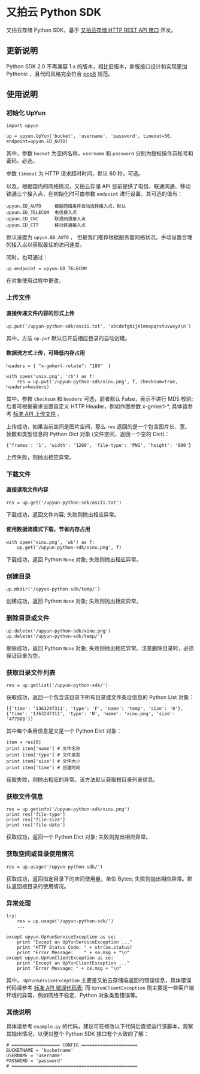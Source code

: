 # 又拍云 Python SDK

又拍云存储 Python SDK，基于 [又拍云存储 HTTP REST API 接口](http://wiki.upyun.com/index.php?title=HTTP_REST_API%E6%8E%A5%E5%8F%A3) 开发。

## 更新说明

Python SDK 2.0 不再兼容 1.x 的版本，相比旧版本，新版接口设计和实现更加 Pythonic ，且代码风格完全符合 [pep8](https://pypi.python.org/pypi/pep8) 规范。

## 使用说明

### 初始化 UpYun

````
import upyun

up = upyun.UpYun('bucket', 'username', 'password', timeout=30, endpoint=upyun.ED_AUTO)
````

其中，参数 `bucket` 为空间名称，`username` 和 `password` 分别为授权操作员帐号和密码，必选。

参数 `timeout` 为 HTTP 请求超时时间，默认 60 秒，可选。

以及，根据国内的网络情况，又拍云存储 API 目前提供了电信、联通网通、移动铁通三个接入点，在初始化时可由参数 `endpoint` 进行设置，其可选的值有：

````
upyun.ED_AUTO     根据网络条件自动选择接入点，默认
upyun.ED_TELECOM  电信接入点
upyun.ED_CNC      联通网通接入点
upyun.ED_CTT      移动铁通接入点
````

默认设置为 `upyun.ED_AUTO` ， 但是我们推荐根据服务器网络状况，手动设置合理的接入点以获取最佳的访问速度。

同时，也可通过：

````
up.endpoint = upyun.ED_TELECOM
````

在对象使用过程中更改。

### 上传文件

#### 直接传递文件内容的形式上传

````
up.put('/upyun-python-sdk/ascii.txt', 'abcdefghijklmnopqrstuvwxyz\n')
````

其中，方法 `up.put` 默认已开启相应目录的自动创建。

#### 数据流方式上传，可降低内存占用

````
headers = { "x-gmkerl-rotate": "180"  }

with open('unix.png', 'rb') as f:
    res = up.put('/upyun-python-sdk/xinu.png', f, checksum=True, headers=headers)
````

其中，参数 `checksum` 和 `headers` 可选，前者默认 False，表示不进行 MD5 校验; 后者可根据需求设置自定义 HTTP Header，例如作图参数 x-gmkerl-*, 具体请参考 [标准 API 上传文件](http://wiki.upyun.com/index.php?title=%E6%A0%87%E5%87%86API%E4%B8%8A%E4%BC%A0%E6%96%87%E4%BB%B6) 。

上传成功，如果当前空间是图片空间，那么 `res` 返回的是一个包含图片长、宽、帧数和类型信息的 Python Dict 对象 (文件空间，返回一个空的 Dict)：

````
{'frames': '1', 'width': '1280', 'file-type': 'PNG', 'height': '800'}
````

上传失败，则抛出相应异常。

### 下载文件

#### 直接读取文件内容

````
res = up.get('/upyun-python-sdk/ascii.txt')
````

下载成功，返回文件内容; 失败则抛出相应异常。

#### 使用数据流模式下载，节省内存占用

````
with open('xinu.png', 'wb') as f:
    up.get('/upyun-python-sdk/xinu.png', f)
````

下载成功，返回 Python `None` 对象; 失败则抛出相应异常。

### 创建目录

````
up.mkdir('/upyun-python-sdk/temp/')
````

创建成功，返回 Python `None` 对象; 失败则抛出相应异常。

### 删除目录或文件

````
up.delete('/upyun-python-sdk/xinu.png')
up.delete('/upyun-python-sdk/temp/')
````

删除成功，返回 Python `None` 对象; 失败则抛出相应异常。注意删除目录时，必须保证目录为空。

### 获取目录文件列表

````
res = up.getlist('/upyun-python-sdk/')
````

获取成功，返回一个包含该目录下所有目录或文件条目信息的 Python List 对象：

````
[{'time': '1363247311', 'type': 'F', 'name': 'temp', 'size': '0'}, {'time': '1363247311', 'type': 'N', 'name': 'xinu.png', 'size': '477908'}]
````

其中每个条目信息是又是一个 Python Dict 对象：

````
item = res[0]
print item['name'] # 文件名称
print item['type'] # 文件类型
print item['size'] # 文件大小
print item['time'] # 创建时间
````

获取失败，则抛出相应的异常。该方法默认获取根目录列表信息。

### 获取文件信息

````
res = up.getinfo('/upyun-python-sdk/xinu.png')
print res['file-type']
print res['file-size']
print res['file-date']
````

获取成功，返回一个 Python Dict 对象; 失败则抛出相应异常。

### 获取空间或目录使用情况

````
res = up.usage('/upyun-python-sdk/')
````

获取成功，返回指定目录下的空间使用量，单位 Bytes; 失败则抛出相应异常。默认返回根目录的使用情况。

### 异常处理

````
try:
    res = up.usage('/upyun-python-sdk/')
    ...

except upyun.UpYunServiceException as se:
    print "Except an UpYunServiceException ..."
    print "HTTP Status Code: " + str(se.status)
    print "Error Message:    " + se.msg + "\n"
except upyun.UpYunClientException as ce:
    print "Except an UpYunClientException ..."
    print "Error Message: " + ce.msg + "\n"
````

其中， `UpYunServiceException` 主要是又拍云存储端返回的错误信息，具体错误代码请参考 [标准 API 错误代码表](http://wiki.upyun.com/index.php?title=%E6%A0%87%E5%87%86API%E9%94%99%E8%AF%AF%E4%BB%A3%E7%A0%81%E8%A1%A8); 而 `UpYunClientException` 则主要是一些客户端环境的异常，例如网络不稳定、Python 对象类型错误等。

### 其他说明

具体请参考 `example.py` 的代码，建议可在修改以下代码后直接运行该脚本，观察其输出情况，以便对整个 Python SDK 接口有个大致的了解：

````
# ================== CONFIG =====================
BUCKETNAME = 'bucketname'
USERNAME = 'username'
PASSWORD = 'password'
# ===============================================
````

